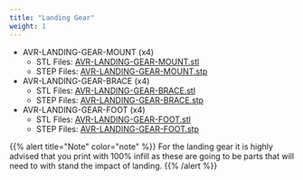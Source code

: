 ```yaml
---
title: "Landing Gear"
weight: 1
---
```


- AVR-LANDING-GEAR-MOUNT (x4)
  - STL Files: [AVR-LANDING-GEAR-MOUNT.stl](https://cad.onshape.com/documents/3111e54b1b04514aeae7a864/w/143325ef8d6ebdd537b470ee/e/b22e3b7065b1cd4f7302c1af?renderMode=0&uiState=6306944891cbbe0c90ef6159)
  - STEP Files: [AVR-LANDING-GEAR-MOUNT.stp](https://cad.onshape.com/documents/fa003edf875e5b2872904249/w/19f57e1552f34fc165774c35/e/ad10644669e5451a597cee1b)
- AVR-LANDING-GEAR-BRACE (x4)
  - STL Files: [AVR-LANDING-GEAR-BRACE.stl](https://cad.onshape.com/documents/485005cf8f758e5c698effb5/w/bd4c6d9668037e376ceb49f9/e/550aecfaa6c26cb1a344f6df)
  - STEP Files: [AVR-LANDING-GEAR-BRACE.stp](https://cad.onshape.com/documents/129bfa2356bc354a6be7862a)
- AVR-LANDING-GEAR-FOOT (x4)
  - STL Files: [AVR-LANDING-GEAR-FOOT.stl](https://cad.onshape.com/documents/76aba847b994f374e2738b88)
  - STEP Files: [AVR-LANDING-GEAR-FOOT.stp](https://cad.onshape.com/documents/4e2a1a3e0036de025ce1eee8)

{{% alert title="Note" color="note" %}}
For the landing gear it is highly advised that you print with 100% infill as these are
going to be parts that will need to with stand the impact of landing.
{{% /alert %}}
